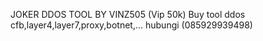JOKER DDOS TOOL BY VINZ505 (Vip 50k)
Buy tool ddos cfb,layer4,layer7,proxy,botnet,... hubungi (085929939498)
